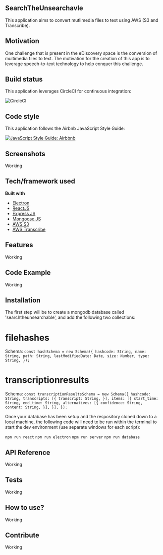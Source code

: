 ## SearchTheUnsearchavle
This application aims to convert mutlimedia files to text using AWS (S3 and Transcribe). 

## Motivation
One challenge that is present in the eDiscovery space is the conversion of multimedia files to text. The motivation for the creation of this app is to leverage speech-to-text technology to help conquer this challenge. 

## Build status
This application leverages CircleCI for continuous integration:

![CircleCI](https://circleci.com/gh/cdl08001/SearchTheUnsearchable/tree/master.svg?style=svg)

## Code style
This application follows the Airbnb JavaScript Style Guide:

[![JavaScript Style Guide: Airbbnb](https://img.shields.io/badge/code%20style-airbnb-brightgreen.svg)](https://github.com/airbnb/javascript)
 
## Screenshots
Working

## Tech/framework used
<b>Built with</b>
- [Electron](https://electron.atom.io)
- [ReactJS](https://reactjs.org/)
- [Express JS](https://expressjs.com/)
- [Mongoose JS](https://mongoosejs.com/)
- [AWS S3](https://aws.amazon.com/s3/)
- [AWS Transcribe](https://aws.amazon.com/transcribe/)

## Features
Working

## Code Example
Working

## Installation
The first step will be to create a mongodb database called 'searchtheunsearchable', and add the following two collections: 

# filehashes
Schema: 
`const hashSchema = new Schema({
  hashcode: String,
  name: String,
  path: String,
  lastModifiedDate: Date,
  size: Number,
  type: String,
});`

# transcriptionresults
Schema:
`const transcriptionResultsSchema = new Schema({
  hashcode: String,
  transcripts: [{
    transcript: String,
  }],
  items: [{
    start_time: String,
    end_time: String,
    alternatives: [{
      confidence: String,
      content: String,
    }],
  }],
});`

Once your database has been setup and the respository cloned down to a local machine, the following code will need to be run within the terminal to start the dev environment (use separate windows for each script): 

`npm run react`
`npm run electron`
`npm run server`
`npm run database`

## API Reference

Working

## Tests

Working

## How to use?

Working

## Contribute

Working

